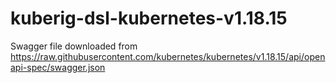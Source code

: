 # kuberig-dsl-kubernetes-v1.18.15

Swagger file downloaded from https://raw.githubusercontent.com/kubernetes/kubernetes/v1.18.15/api/openapi-spec/swagger.json

